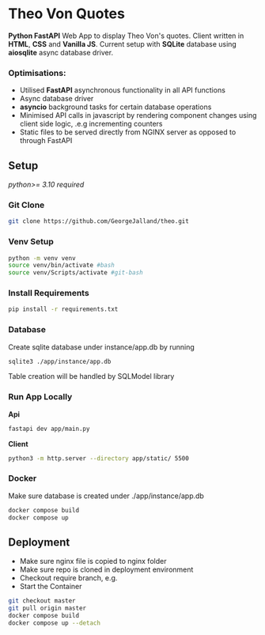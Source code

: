 # Theo Von Quotes
**Python FastAPI** Web App to display Theo Von's quotes. Client written in **HTML**, **CSS** and **Vanilla JS**. Current setup with **SQLite** database using **aiosqlite** async database driver.

### Optimisations:
- Utilised **FastAPI** asynchronous functionality in all API functions
- Async database driver
- **asyncio** background tasks for certain database operations
- Minimised API calls in javascript by rendering component changes using client side logic, .e.g incrementing counters
- Static files to be served directly from NGINX server as opposed to through FastAPI

## Setup
*python>= 3.10 required*

### Git Clone

```bash
git clone https://github.com/GeorgeJalland/theo.git
```
### Venv Setup

```bash
python -m venv venv
source venv/bin/activate #bash
source venv/Scripts/activate #git-bash
```
### Install Requirements
```bash
pip install -r requirements.txt
```

### Database
Create sqlite database under instance/app.db by running
```bash
sqlite3 ./app/instance/app.db
```

Table creation will be handled by SQLModel library

### Run App Locally

**Api**
```bash
fastapi dev app/main.py
```

**Client**
```bash
python3 -m http.server --directory app/static/ 5500
```

### Docker

Make sure database is created under ./app/instance/app.db

```bash
docker compose build
docker compose up
```

## Deployment

 - Make sure nginx file is copied to nginx folder
 - Make sure repo is cloned in deployment environment
 - Checkout require branch, e.g.
 - Start the Container

```bash
git checkout master
git pull origin master
docker compose build
docker compose up --detach
```